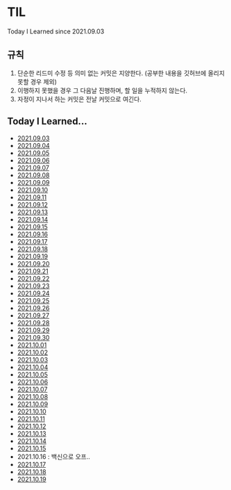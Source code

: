 # TIL
Today I Learned
since 2021.09.03



## 규칙
1. 단순한 리드미 수정 등 의미 없는 커밋은 지양한다. (공부한 내용을 깃허브에 올리지 못할 경우 제외)
2. 이행하지 못했을 경우 그 다음날 진행하며, 할 일을 누적하지 않는다.
3. 자정이 지나서 하는 커밋은 전날 커밋으로 여긴다.


## Today I Learned...
- [2021.09.03](https://github.com/NayeonKeum/BigContest2021 "빅콘테스트2021 인구특성 전처리 완료")
- [2021.09.04](https://github.com/NayeonKeum/BigContest2021 "빅콘테스트2021 시계열 데이터 공부 중 read-papers.md 참고")
- [2021.09.05](https://github.com/NayeonKeum/BigContest2021 "빅콘테스트2021 시계열 데이터 공부 중 read-papers.md 참고")
- [2021.09.06](https://github.com/NayeonKeum/BigContest2021 "빅콘테스트2021 시계열 이용하여 비무작위 결측(MNAR) 처리")
- [2021.09.07](https://github.com/NayeonKeum/BigContest2021 "빅콘테스트2021 Feature Selecting...")
- [2021.09.08](https://github.com/NayeonKeum/BigContest2021 "빅콘테스트2021 LSTM 문제 생겨서 고치는 중,,, 단순 시계열 ")
- [2021.09.09](https://github.com/NayeonKeum/BigContest2021 "빅콘테스트2021 로그 변환 ing ")
- [2021.09.10](https://github.com/NayeonKeum/BigContest2021 "빅콘테스트2021 로그 변환 아직도 안 됨 ")
- [2021.09.11](https://github.com/NayeonKeum/BigContest2021 "빅콘테스트2021 로그 변환 성공하고 왜도 파악, 로그 변환 ")
- [2021.09.12](https://github.com/NayeonKeum/BigContest2021 "빅콘테스트2021 MSE, RMSE, RMSLE, MAE 차이 파악 및 선택")
- [2021.09.13](https://github.com/NayeonKeum/BigContest2021 "빅콘테스트2021 vif 개선")
- [2021.09.14](https://github.com/NayeonKeum/BigContest2021 "빅콘테스트2021 군집별 특성 분석")
- [2021.09.15](https://github.com/NayeonKeum/BigContest2021 "빅콘테스트2021 정책 제언을 위한 공부 중(뉴스 등)")
- [2021.09.16](https://github.com/NayeonKeum/BigContest2021 "빅콘테스트2021 정책 제언 및 마무리")
- [2021.09.17](https://github.com/NayeonKeum/Solving_Algorithms/tree/master/%EB%84%BC%EC%95%8C%EC%95%9C%EC%9B%81%EC%95%A0%20%EC%8A%A4%ED%84%B0%EB%94%94 "코테 스터디 백준 4948")
- [2021.09.18](https://github.com/NayeonKeum/Solving_Algorithms/tree/master/%EB%84%BC%EC%95%8C%EC%95%9C%EC%9B%81%EC%95%A0%20%EC%8A%A4%ED%84%B0%EB%94%94 "코테 스터디 백준 1978")
- [2021.09.19](https://github.com/NayeonKeum/Solving_Algorithms/tree/master/%EB%84%BC%EC%95%8C%EC%95%9C%EC%9B%81%EC%95%A0%20%EC%8A%A4%ED%84%B0%EB%94%94 "코테 스터디 백준 9020")
- [2021.09.20](https://github.com/NayeonKeum/TIL/blob/main/read-books.md "it기업취준실전가이드 part1")
- [2021.09.21](https://github.com/NayeonKeum/TIL/blob/main/read-books.md "it기업취준실전가이드 part2")
- [2021.09.22](https://github.com/NayeonKeum/TIL/blob/main/read-books.md "it기업취준실전가이드 part3")
- [2021.09.23](https://github.com/NayeonKeum/TIL/blob/main/read-books.md "it기업취준실전가이드 part4")
- [2021.09.24](https://github.com/NayeonKeum/TIL/tree/main/GAN/DL_1(Andrew%20Ng) "GDSC GAN study")
- [2021.09.25](https://github.com/NayeonKeum/TIL/blob/main/sessions.md "클린코드 세미나")
- [2021.09.26](https://github.com/NayeonKeum/TIL/blob/main/GAN/DL(Andrew%20Ng)/Note-taking.md "알고리즘, GAN 공부")
- [2021.09.27](https://github.com/NayeonKeum/COMPAS2021-Suwon "COMPAS2021-수원 시각화 및 전처리")
- [2021.09.28](https://github.com/NayeonKeum/KotlinStudy "코틀린 스터디-홍드로이드 #1, 2, 3")
- [2021.09.29](https://github.com/NayeonKeum/Solving_Algorithms/ "코테 스터디 백준 3문제")
- [2021.09.30](https://github.com/NayeonKeum/TIL/blob/main/sessions.md "COMPAS2021-수원 EDA")
- [2021.10.01](https://github.com/NayeonKeum/Solving_Algorithms/ "코테 스터디 백준 1문제")
- [2021.10.02](https://github.com/NayeonKeum/COMPAS2021-Suwon "COMPAS2021-수원 EDA 끝")
- [2021.10.03](https://github.com/NayeonKeum/COMPAS2021-Suwon "COMPAS2021-수원 추가 자료 조사")
- [2021.10.04](https://github.com/NayeonKeum/TIL/tree/main/GAN/DL_1(Andrew%20Ng) "GDSC GAN study")
- [2021.10.05](https://github.com/NayeonKeum/COMPAS2021-Suwon "COMPAS2021-수원 ")
- [2021.10.06](https://github.com/NayeonKeum/COMPAS2021-Suwon "COMPAS2021-수원 st-dbscan")
- [2021.10.07](https://github.com/NayeonKeum/TIL/tree/main/GAN/DL_2(Andrew%20Ng) "알고리즘 스터디")
- [2021.10.08](https://github.com/NayeonKeum/COMPAS2021-Suwon "COMPAS2021-수원 지리가중회귀")
- [2021.10.09](https://github.com/NayeonKeum/KUSITMS_Hash "큐시즘반올림데이")
- [2021.10.10](https://github.com/NayeonKeum/COMPAS2021-Suwon "COMPAS2021-수원 지리가중회귀/최근린분석 공부")
- [2021.10.11](https://github.com/NayeonKeum/COMPAS2021-Suwon "COMPAS2021-수원 지리가중회귀/최근린분석 공부")
- [2021.10.12](https://github.com/NayeonKeum/COMPAS2021-Suwon "COMPAS2021-수원 분석 파이프라인 짜기 및 시공간분석기법 공부")
- [2021.10.13](https://github.com/NayeonKeum/TIL/tree/main/GAN/GAN%EC%B2%AB%EA%B1%B8%EC%9D%8C "GDSC GAN첫걸음 part 1-1, 1-2")
- [2021.10.14](https://github.com/NayeonKeum/COMPAS2021-Suwon "COMPAS2021-수원 지리가중회귀 마무리, 회귀계수 클러스터링 및 시각화 완료")
- [2021.10.15](https://github.com/NayeonKeum/COMPAS2021-Suwon "COMPAS2021-수원 분석 지리가중회귀 ")
- 2021.10.16 : 백신으로 오프..
- [2021.10.17](https://github.com/NayeonKeum/COMPAS2021-Suwon "COMPAS2021-수원 4개시도 지리가중회귀 ")
- [2021.10.18](https://github.com/NayeonKeum/COMPAS2021-Suwon "COMPAS2021-수원 태블루 공부...")
- [2021.10.19](https://github.com/NayeonKeum/COMPAS2021-Suwon "COMPAS2021-수원 태블로 적용")
